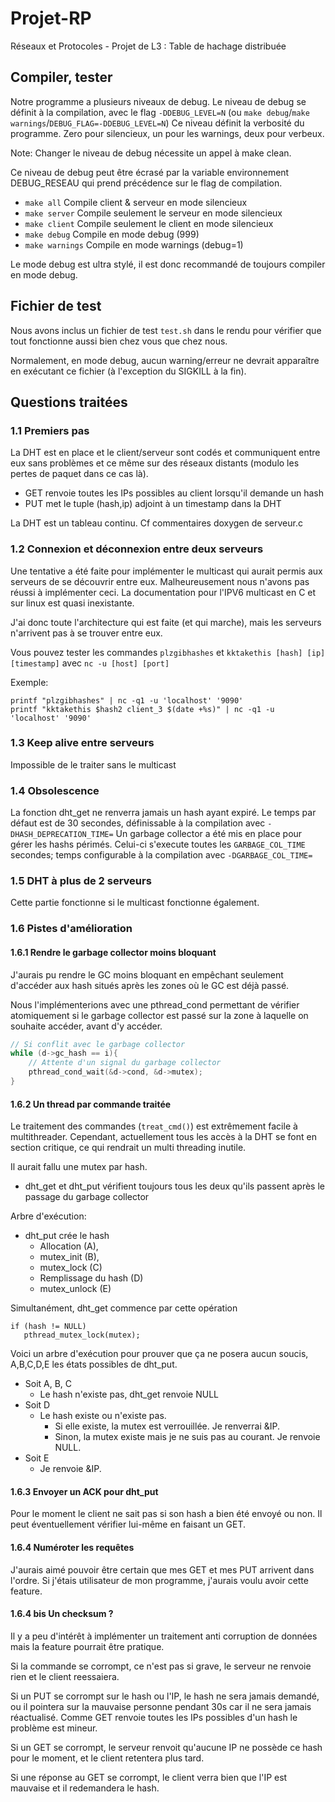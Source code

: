 # Projet-RP
Réseaux et Protocoles - Projet de L3 : Table de hachage distribuée

## Compiler, tester

Notre programme a plusieurs niveaux de debug. Le niveau de debug se définit à la compilation, avec le flag `-DDEBUG_LEVEL=N` (ou `make debug`/`make warnings`/`DEBUG_FLAG=-DDEBUG_LEVEL=N`)
Ce niveau définit la verbosité du programme. Zero pour silencieux, un pour les warnings, deux pour verbeux.

Note: Changer le niveau de debug nécessite un appel à make clean.

Ce niveau de debug peut être écrasé par la variable environnement DEBUG_RESEAU qui prend précédence sur le flag de compilation.

* `make all` Compile client & serveur en mode silencieux
* `make server` Compile seulement le serveur en mode silencieux
* `make client` Compile seulement le client en mode silencieux
* `make debug` Compile en mode debug (999)
* `make warnings` Compile en mode warnings (debug=1)

Le mode debug est ultra stylé, il est donc recommandé de toujours compiler en mode debug.

## Fichier de test

Nous avons inclus un fichier de test `test.sh` dans le rendu pour vérifier que tout fonctionne aussi bien chez vous que chez nous.

Normalement, en mode debug, aucun warning/erreur ne devrait apparaître en exécutant ce fichier (à l'exception du SIGKILL à la fin).

## Questions traitées

### 1.1 Premiers pas
La DHT est en place et le client/serveur sont codés et communiquent entre eux sans problèmes et ce même sur des réseaux distants (modulo les pertes de paquet dans ce cas là).

* GET renvoie toutes les IPs possibles au client lorsqu'il demande un hash
* PUT met le tuple (hash,ip) adjoint à un timestamp dans la DHT

La DHT est un tableau continu. Cf commentaires doxygen de serveur.c 

### 1.2 Connexion et déconnexion entre deux serveurs
Une tentative a été faite pour implémenter le multicast qui aurait permis
aux serveurs de se découvrir entre eux. Malheureusement nous n'avons pas réussi
à implémenter ceci. 
La documentation pour l'IPV6 multicast en C et sur linux est quasi inexistante.

J'ai donc toute l'architecture qui est faite (et qui marche), mais les serveurs
n'arrivent pas à se trouver entre eux.

Vous pouvez tester les commandes `plzgibhashes` et `kktakethis [hash] [ip] [timestamp]` avec `nc -u [host] [port]`

Exemple: 

```
printf "plzgibhashes" | nc -q1 -u 'localhost' '9090'
printf "kktakethis $hash2 client_3 $(date +%s)" | nc -q1 -u 'localhost' '9090'
```

### 1.3 Keep alive entre serveurs
Impossible de le traiter sans le multicast

### 1.4 Obsolescence
La fonction dht_get ne renverra jamais un hash ayant expiré. Le temps par défaut
est de 30 secondes, définissable à la compilation avec 
`-DHASH_DEPRECATION_TIME=`
Un garbage collector a été mis en place pour gérer les hashs périmés. Celui-ci
s'execute toutes les `GARBAGE_COL_TIME` secondes; temps configurable à la
compilation avec `-DGARBAGE_COL_TIME=`

### 1.5 DHT à plus de 2 serveurs
Cette partie fonctionne si le multicast fonctionne également.

### 1.6 Pistes d'amélioration

#### 1.6.1 Rendre le garbage collector moins bloquant

J'aurais pu rendre le GC moins bloquant en empêchant seulement d'accéder aux hash situés après les zones où le GC est déjà passé.

Nous l'implémenterions avec une pthread_cond permettant de vérifier atomiquement
si le garbage collector est passé sur la zone à laquelle on souhaite accéder,
avant d'y accéder.

```C
// Si conflit avec le garbage collector
while (d->gc_hash == i){
	// Attente d'un signal du garbage collector
	pthread_cond_wait(&d->cond, &d->mutex);
}
```

#### 1.6.2 Un thread par commande traitée

Le traitement des commandes (`treat_cmd()`) est extrêmement facile à 
multithreader. Cependant, actuellement tous les accès à la DHT se font en 
section critique, ce qui rendrait un multi threading inutile.

Il aurait fallu une mutex par hash.
* dht_get et dht_put vérifient toujours tous les deux qu'ils passent après le
passage du garbage collector

Arbre d'exécution:

* dht_put crée le hash 
  * Allocation (A), 
  * mutex_init (B), 
  * mutex_lock (C)
  * Remplissage du hash (D)
  * mutex_unlock (E)

Simultanément, dht_get commence par cette opération
```
if (hash != NULL)
   pthread_mutex_lock(mutex);
```

Voici un arbre d'exécution pour prouver que ça ne posera aucun soucis,
A,B,C,D,E les états possibles de dht_put.
* Soit A, B, C
  * Le hash n'existe pas, dht_get renvoie NULL
* Soit D
  * Le hash existe ou n'existe pas. 
    * Si elle existe, la mutex est verrouillée. Je renverrai &IP.
    * Sinon, la mutex existe mais je ne suis pas au courant. Je renvoie NULL.
* Soit E
  * Je renvoie &IP.

#### 1.6.3 Envoyer un ACK pour dht_put

Pour le moment le client ne sait pas si son hash a bien été envoyé ou
non. Il peut éventuellement vérifier lui-même en faisant un GET.

#### 1.6.4 Numéroter les requêtes

J'aurais aimé pouvoir être certain que mes GET et mes PUT arrivent dans l'ordre.
Si j'étais utilisateur de mon programme, j'aurais voulu avoir cette feature.

####  1.6.4 bis Un checksum ?

Il y a peu d'intérêt à implémenter un traitement anti corruption de données mais
la feature pourrait être pratique.

Si la commande se corrompt, ce n'est pas si grave, le serveur ne renvoie rien et le client reessaiera.

Si un PUT se corrompt sur le hash ou l'IP, le hash ne sera jamais demandé, ou 
il pointera sur la mauvaise personne pendant 30s car il ne sera jamais 
réactualisé. Comme GET renvoie toutes les IPs possibles d'un hash le problème
est mineur.

Si un GET se corrompt, le serveur renvoit qu'aucune IP ne possède ce hash pour le moment, et le client retentera plus tard.

Si une réponse au GET se corrompt, le client verra bien que l'IP est mauvaise et il redemandera le hash.

